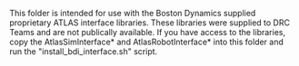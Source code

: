 This folder is intended for use with the Boston Dynamics supplied proprietary ATLAS interface libraries.
These libraries were supplied to DRC Teams and are not publically available. If you have access to the libraries,
copy the AtlasSimInterface* and AtlasRobotInterface* into this folder and run the "install_bdi_interface.sh" script.

